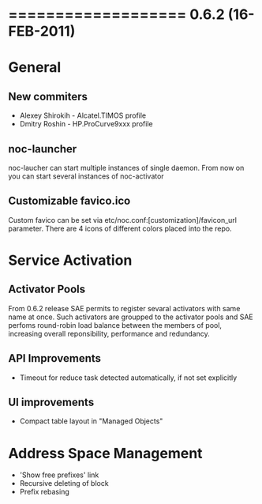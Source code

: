 

===================
0.6.2 (16-FEB-2011)
===================

General
=======

New commiters
-------------

* Alexey Shirokih - Alcatel.TIMOS profile
* Dmitry Roshin - HP.ProCurve9xxx profile

noc-launcher
------------
noc-laucher can start multiple instances of single daemon. From now on you can
start several instances of noc-activator

Customizable favico.ico
-----------------------

Custom favico can be set via etc/noc.conf:[customization]/favicon_url parameter.
There are 4 icons of different colors placed into the repo.

Service Activation
==================

Activator Pools
---------------
From 0.6.2 release SAE permits to register sevaral activators with same name at once.
Such activators are groupped to the activator pools and SAE perfoms round-robin load
balance between the members of pool, increasing overall reponsibility, performance and redundancy.

API Improvements
----------------
* Timeout for reduce task detected automatically, if not set explicitly

UI improvements
---------------
* Compact table layout in "Managed Objects"

Address Space Management
========================
* 'Show free prefixes' link
* Recursive deleting of block
* Prefix rebasing
